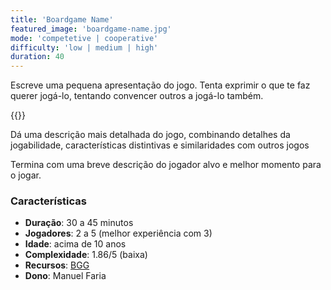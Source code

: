 ```yaml
---
title: 'Boardgame Name'
featured_image: 'boardgame-name.jpg'
mode: 'competetive | cooperative'
difficulty: 'low | medium | high'
duration: 40
---
```

Escreve uma pequena apresentação do jogo. Tenta exprimir o que te faz querer jogá-lo, tentando convencer outros a
jogá-lo também.

<!--more-->

{{<render-featured-image>}}

Dá uma descrição mais detalhada do jogo, combinando detalhes da jogabilidade, características distintivas e
similaridades com outros jogos

Termina com uma breve descrição do jogador alvo e melhor momento para o jogar.

### Características

- **Duração**: 30 a 45 minutos
- **Jogadores**: 2 a 5 (melhor experiência com 3)
- **Idade**: acima de 10 anos
- **Complexidade**: 1.86/5 (baixa)
- **Recursos**: [BGG]()
- **Dono**: Manuel Faria
